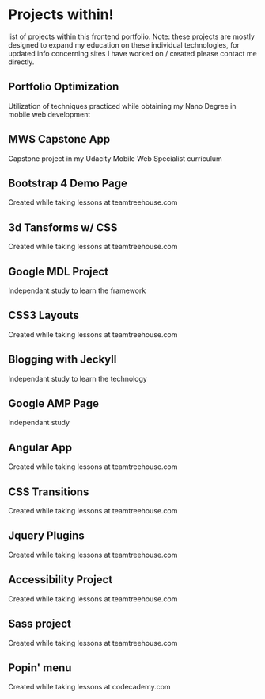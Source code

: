 # Projects within!
list of projects within this frontend portfolio. Note: these projects are mostly designed to expand my education on these individual technologies, for updated info concerning sites I have worked on / created please contact me directly.

## Portfolio Optimization 
Utilization of techniques practiced while obtaining my Nano Degree in mobile web development 

## MWS Capstone App
Capstone project in my Udacity Mobile Web Specialist curriculum

## Bootstrap 4 Demo Page
Created while taking lessons at teamtreehouse.com

## 3d Tansforms w/ CSS
Created while taking lessons at teamtreehouse.com

## Google MDL Project
Independant study to learn the framework

## CSS3 Layouts
Created while taking lessons at teamtreehouse.com

## Blogging with Jeckyll
Independant study to learn the technology

## Google AMP Page
Independant study

## Angular App
Created while taking lessons at teamtreehouse.com

## CSS Transitions
Created while taking lessons at teamtreehouse.com

## Jquery Plugins
Created while taking lessons at teamtreehouse.com

## Accessibility Project
Created while taking lessons at teamtreehouse.com

## Sass project
Created while taking lessons at teamtreehouse.com

## Popin' menu
Created while taking lessons at codecademy.com
